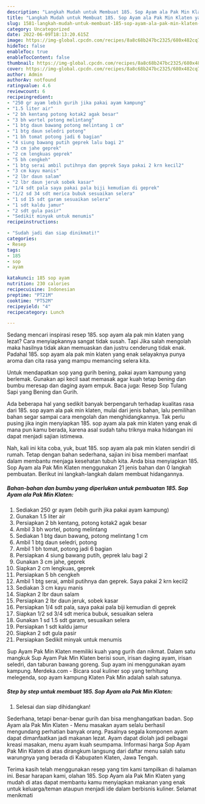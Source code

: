 ```yaml
---
description: "Langkah Mudah untuk Membuat 185. Sop Ayam ala Pak Min Klaten yang Bikin Ngiler, Buat Buka Puasa Bikin Ngiler"
title: "Langkah Mudah untuk Membuat 185. Sop Ayam ala Pak Min Klaten yang Bikin Ngiler, Buat Buka Puasa Bikin Ngiler"
slug: 1581-langkah-mudah-untuk-membuat-185-sop-ayam-ala-pak-min-klaten-yang-bikin-ngiler-buat-buka-puasa-bikin-ngiler
category: Uncategorized
date: 2022-06-09T18:13:20.615Z
image: https://img-global.cpcdn.com/recipes/8a8c68b247bc2325/680x482cq70/185-sop-ayam-ala-pak-min-klaten-foto-resep-utama.jpg
hideToc: false
enableToc: true
enableTocContent: false
thumbnail: https://img-global.cpcdn.com/recipes/8a8c68b247bc2325/680x482cq70/185-sop-ayam-ala-pak-min-klaten-foto-resep-utama.jpg
cover: https://img-global.cpcdn.com/recipes/8a8c68b247bc2325/680x482cq70/185-sop-ayam-ala-pak-min-klaten-foto-resep-utama.jpg
author: Admin
authorAv: notfound
ratingvalue: 4.6
reviewcount: 6
recipeingredient:
- "250 gr ayam lebih gurih jika pakai ayam kampung"
- "1.5 liter air"
- "2 bh kentang potong kotak2 agak besar"
- "3 bh wortel potong melintang"
- "1 btg daun bawang potong melintang 1 cm"
- "1 btg daun seledri potong"
- "1 bh tomat potong jadi 6 bagian"
- "4 siung bawang putih geprek lalu bagi 2"
- "3 cm jahe geprek"
- "2 cm lengkuas geprek"
- "5 bh cengkeh"
- "1 btg serai ambil putihnya dan geprek Saya pakai 2 krn kecil2"
- "3 cm kayu manis"
- "2 lbr daun salam"
- "2 lbr daun jeruk sobek kasar"
- "1/4 sdt pala saya pakai pala biji kemudian di geprek"
- "1/2 sd 34 sdt merica bubuk sesuaikan selera"
- "1 sd 15 sdt garam sesuaikan selera"
- "1 sdt kaldu jamur"
- "2 sdt gula pasir"
- "Sedikit minyak untuk menumis"
recipeinstructions:

- "Sudah jadi dan siap dinikmati!"
categories:
- Resep
tags:
- 185
- sop
- ayam

katakunci: 185 sop ayam 
nutrition: 230 calories
recipecuisine: Indonesian
preptime: "PT21M"
cooktime: "PT52M"
recipeyield: "4"
recipecategory: Lunch

---
```



Sedang mencari inspirasi resep 185. sop ayam ala pak min klaten yang lezat? Cara menyiapkannya sangat tidak susah. Tapi Jika salah mengolah maka hasilnya tidak akan memuaskan dan justru cenderung tidak enak. Padahal 185. sop ayam ala pak min klaten yang enak selayaknya punya aroma dan cita rasa yang mampu memancing selera kita.


Untuk mendapatkan sop yang gurih bening, pakai ayam kampung yang berlemak. Gunakan api kecil saat memasak agar kuah tetap bening dan bumbu meresap dan daging ayam empuk. Baca juga: Resep Sop Tulang Sapi yang Bening dan Gurih.

Ada beberapa hal yang sedikit banyak berpengaruh terhadap kualitas rasa dari 185. sop ayam ala pak min klaten, mulai dari jenis bahan, lalu pemilihan bahan segar sampai cara mengolah dan menghidangkannya. Tak perlu pusing jika ingin menyiapkan 185. sop ayam ala pak min klaten yang enak di mana pun kamu berada, karena asal sudah tahu triknya maka hidangan ini dapat menjadi sajian istimewa.


Nah, kali ini kita coba, yuk, buat 185. sop ayam ala pak min klaten sendiri di rumah. Tetap dengan bahan sederhana, sajian ini bisa memberi manfaat dalam membantu menjaga kesehatan tubuh kita. Anda bisa menyiapkan 185. Sop Ayam ala Pak Min Klaten menggunakan 21 jenis bahan dan 0 langkah pembuatan. Berikut ini langkah-langkah dalam membuat hidangannya.

<!--inarticleads1-->

##### Bahan-bahan dan bumbu yang diperlukan untuk pembuatan 185. Sop Ayam ala Pak Min Klaten:

1. Sediakan 250 gr ayam (lebih gurih jika pakai ayam kampung)
1. Gunakan 1.5 liter air
1. Persiapkan 2 bh kentang, potong kotak2 agak besar
1. Ambil 3 bh wortel, potong melintang
1. Sediakan 1 btg daun bawang, potong melintang 1 cm
1. Ambil 1 btg daun seledri, potong
1. Ambil 1 bh tomat, potong jadi 6 bagian
1. Persiapkan 4 siung bawang putih, geprek lalu bagi 2
1. Gunakan 3 cm jahe, geprek
1. Siapkan 2 cm lengkuas, geprek
1. Persiapkan 5 bh cengkeh
1. Ambil 1 btg serai, ambil putihnya dan geprek. Saya pakai 2 krn kecil2
1. Sediakan 3 cm kayu manis
1. Siapkan 2 lbr daun salam
1. Persiapkan 2 lbr daun jeruk, sobek kasar
1. Persiapkan 1/4 sdt pala, saya pakai pala biji kemudian di geprek
1. Siapkan 1/2 sd 3/4 sdt merica bubuk, sesuaikan selera
1. Gunakan 1 sd 1.5 sdt garam, sesuaikan selera
1. Persiapkan 1 sdt kaldu jamur
1. Siapkan 2 sdt gula pasir
1. Persiapkan Sedikit minyak untuk menumis


Sup Ayam Pak Min Klaten memiliki kuah yang gurih dan nikmat. Dalam satu mangkuk Sup Ayam Pak Min Klaten berisi soun, irisan daging ayam, irisan seledri, dan taburan bawang goreng. Sup ayam ini menggunakan ayam kampung. Merdeka.com - Bicara soal kuliner sop yang terhitung melegenda, sop ayam kampung Klaten Pak Min adalah salah satunya. 

<!--inarticleads2-->

##### Step by step untuk membuat 185. Sop Ayam ala Pak Min Klaten:


1. Selesai dan siap dihidangkan!

Sederhana, tetapi benar-benar gurih dan bisa menghangatkan badan. Sop Ayam ala Pak Min Klaten - Menu masakan ayam selalu berhasil mengundang perhatian banyak orang. Pasalnya segala komponen ayam dapat dimanfaatkan jadi makanan lezat. Ayam dapat diolah jadi pelbagai kreasi masakan, menu ayam kuah seumpama. Informasi harga Sop Ayam Pak Min Klaten di atas dirangkum langsung dari daftar menu salah satu warungnya yang berada di Kabupaten Klaten, Jawa Tengah. 

Terima kasih telah menggunakan resep yang tim kami tampilkan di halaman ini. Besar harapan kami, olahan 185. Sop Ayam ala Pak Min Klaten yang mudah di atas dapat membantu kamu menyiapkan makanan yang enak untuk keluarga/teman ataupun menjadi ide dalam berbisnis kuliner. Selamat menikmati
